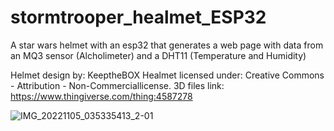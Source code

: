 # stormtrooper_healmet_ESP32
A star wars helmet with an esp32 that generates a web page with data from an MQ3 sensor (Alcholimeter) and a DHT11 (Temperature and Humidity)




Helmet design by: KeeptheBOX
Healmet licensed under: Creative Commons - Attribution - Non-Commerciallicense. 
3D files link: https://www.thingiverse.com/thing:4587278


![IMG_20221105_035335413_2-01](https://user-images.githubusercontent.com/65051329/200109551-967b0425-6510-4c4b-9fe4-802d14735823.png)
